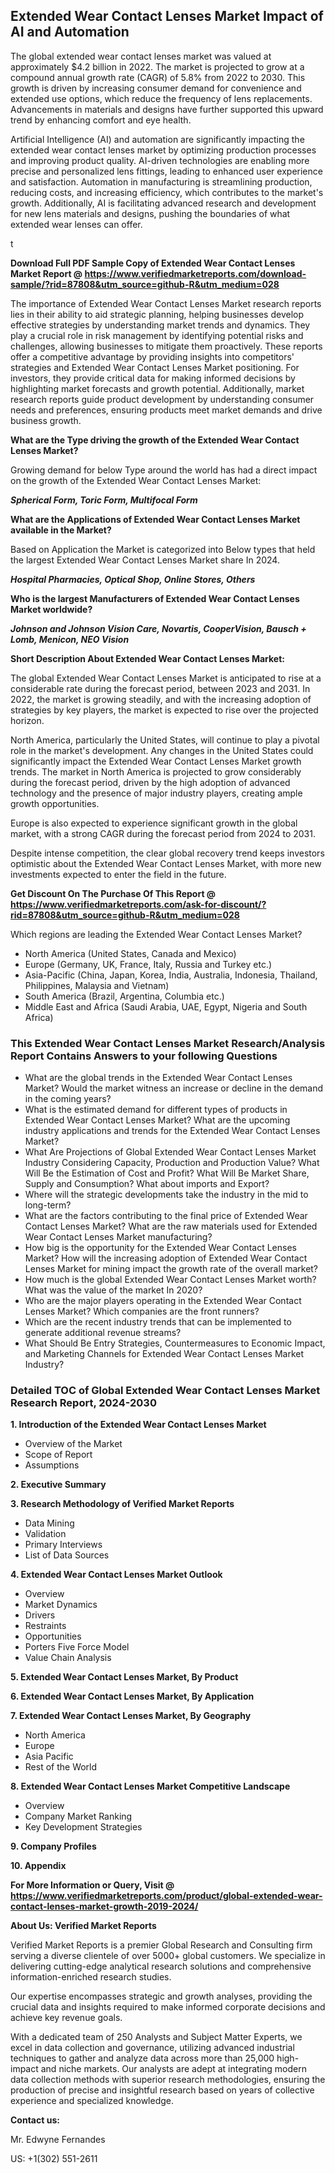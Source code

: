 <h2>Extended Wear Contact Lenses Market Impact of AI and Automation</h2><p>The global extended wear contact lenses market was valued at approximately $4.2 billion in 2022. The market is projected to grow at a compound annual growth rate (CAGR) of 5.8% from 2022 to 2030. This growth is driven by increasing consumer demand for convenience and extended use options, which reduce the frequency of lens replacements. Advancements in materials and designs have further supported this upward trend by enhancing comfort and eye health.</p><p>Artificial Intelligence (AI) and automation are significantly impacting the extended wear contact lenses market by optimizing production processes and improving product quality. AI-driven technologies are enabling more precise and personalized lens fittings, leading to enhanced user experience and satisfaction. Automation in manufacturing is streamlining production, reducing costs, and increasing efficiency, which contributes to the market's growth. Additionally, AI is facilitating advanced research and development for new lens materials and designs, pushing the boundaries of what extended wear lenses can offer.</p>t</p><p id="" class=""><strong>Download Full PDF Sample Copy of Extended Wear Contact Lenses Market Report @ <a href="https://www.verifiedmarketreports.com/download-sample/?rid=87808&utm_source=github-R&utm_medium=028" target="_blank">https://www.verifiedmarketreports.com/download-sample/?rid=87808&utm_source=github-R&utm_medium=028</a></strong></p><p>The importance of&nbsp;Extended Wear Contact Lenses Market research reports lies in their ability to aid strategic planning, helping businesses develop effective strategies by understanding market trends and dynamics. They play a crucial role in risk management by identifying potential risks and challenges, allowing businesses to mitigate them proactively. These reports offer a competitive advantage by providing insights into competitors' strategies and Extended Wear Contact Lenses Market positioning. For investors, they provide critical data for making informed decisions by highlighting market forecasts and growth potential. Additionally, market research reports guide product development by understanding consumer needs and preferences, ensuring products meet market demands and drive business growth.</p><p><strong>What are the&nbsp;Type driving the growth of the Extended Wear Contact Lenses Market?</strong></p><p id="" class="">Growing demand for below Type around the world has had a direct impact on the growth of the Extended Wear Contact Lenses Market:</p><em><strong>Spherical Form, Toric Form, Multifocal Form</strong></em></p><strong>What are the&nbsp;Applications&nbsp;of Extended Wear Contact Lenses Market available in the Market?</strong></p><p id="" class="">Based on Application the Market is categorized into Below types that held the largest Extended Wear Contact Lenses Market share In 2024.</p><em><strong>Hospital Pharmacies, Optical Shop, Online Stores, Others</strong></em></p><strong>Who is the largest Manufacturers of Extended Wear Contact Lenses Market worldwide?</strong></p><p><em><strong>Johnson and Johnson Vision Care, Novartis, CooperVision, Bausch + Lomb, Menicon, NEO Vision</strong></em></p><p id="" class=""><strong>Short Description About Extended Wear Contact Lenses Market:</strong></p><p>The global Extended Wear Contact Lenses Market is anticipated to rise at a considerable rate during the forecast period, between 2023 and 2031. In 2022, the market is growing steadily, and with the increasing adoption of strategies by key players, the market is expected to rise over the projected horizon.</p><p>North America, particularly the United States, will continue to play a pivotal role in the market's development. Any changes in the United States could significantly impact the Extended Wear Contact Lenses Market growth trends. The market in North America is projected to grow considerably during the forecast period, driven by the high adoption of advanced technology and the presence of major industry players, creating ample growth opportunities.</p><p>Europe is also expected to experience significant growth in the global market, with a strong CAGR during the forecast period from 2024 to 2031.</p><p>Despite intense competition, the clear global recovery trend keeps investors optimistic about the Extended Wear Contact Lenses Market, with more new investments expected to enter the field in the future.</p><p id="" class=""><strong>Get Discount On The Purchase Of This Report @ <a href="https://www.verifiedmarketreports.com/ask-for-discount/?rid=87808&utm_source=github-R&utm_medium=028" target="_blank">https://www.verifiedmarketreports.com/ask-for-discount/?rid=87808&utm_source=github-R&utm_medium=028</a></strong></p>Which regions are leading the Extended Wear Contact Lenses Market?</p><ul><li>North America (United States, Canada and Mexico)</li><li>Europe (Germany, UK, France, Italy, Russia and Turkey etc.)</li><li>Asia-Pacific (China, Japan, Korea, India, Australia, Indonesia, Thailand, Philippines, Malaysia and Vietnam)</li><li>South America (Brazil, Argentina, Columbia etc.)</li><li>Middle East and Africa (Saudi Arabia, UAE, Egypt, Nigeria and South Africa)</li></ul><h3 id="" class="">This Extended Wear Contact Lenses Market Research/Analysis Report Contains Answers to your following Questions</h3><ul><li>What are the global trends in the Extended Wear Contact Lenses Market? Would the market witness an increase or decline in the demand in the coming years?</li><li>What is the estimated demand for different types of products in Extended Wear Contact Lenses Market? What are the upcoming industry applications and trends for the Extended Wear Contact Lenses Market?</li><li>What Are Projections of Global Extended Wear Contact Lenses Market Industry Considering Capacity, Production and Production Value? What Will Be the Estimation of Cost and Profit? What Will Be Market Share, Supply and Consumption? What about imports and Export?</li><li>Where will the strategic developments take the industry in the mid to long-term?</li><li>What are the factors contributing to the final price of Extended Wear Contact Lenses Market? What are the raw materials used for Extended Wear Contact Lenses Market manufacturing?</li><li>How big is the opportunity for the Extended Wear Contact Lenses Market? How will the increasing adoption of Extended Wear Contact Lenses Market for mining impact the growth rate of the overall market?</li><li>How much is the global Extended Wear Contact Lenses Market worth? What was the value of the market In 2020?</li><li>Who are the major players operating in the Extended Wear Contact Lenses Market? Which companies are the front runners?</li><li>Which are the recent industry trends that can be implemented to generate additional revenue streams?</li><li>What Should Be Entry Strategies, Countermeasures to Economic Impact, and Marketing Channels for Extended Wear Contact Lenses Market Industry?</li></ul><h3 id="" class="">Detailed TOC of Global Extended Wear Contact Lenses Market Research Report, 2024-2030</h3><p id="" class=""><strong>1. Introduction of the Extended Wear Contact Lenses Market</strong></p><ul><li>Overview of the Market</li><li>Scope of Report</li><li>Assumptions</li></ul><p id="" class=""><strong>2. Executive Summary</strong></p><p id="" class=""><strong>3. Research Methodology of Verified Market Reports</strong></p><ul><li>Data Mining</li><li>Validation</li><li>Primary Interviews</li><li>List of Data Sources</li></ul><p id="" class=""><strong>4. Extended Wear Contact Lenses Market Outlook</strong></p><ul><li>Overview</li><li>Market Dynamics</li><li>Drivers</li><li>Restraints</li><li>Opportunities</li><li>Porters Five Force Model</li><li>Value Chain Analysis</li></ul><p id="" class=""><strong>5. Extended Wear Contact Lenses Market, By Product</strong></p><p id="" class=""><strong>6. Extended Wear Contact Lenses Market, By Application</strong></p><p id="" class=""><strong>7. Extended Wear Contact Lenses Market, By Geography</strong></p><ul><li>North America</li><li>Europe</li><li>Asia Pacific</li><li>Rest of the World</li></ul><p id="" class=""><strong>8. Extended Wear Contact Lenses Market Competitive Landscape</strong></p><ul><li>Overview</li><li>Company Market Ranking</li><li>Key Development Strategies</li></ul><p id="" class=""><strong>9. Company Profiles</strong></p><p id="" class=""><strong>10. Appendix</strong></p><p id="" class=""><strong>For More Information or Query, Visit @ <a href="https://www.verifiedmarketreports.com/product/global-extended-wear-contact-lenses-market-growth-2019-2024/" target="_blank">https://www.verifiedmarketreports.com/product/global-extended-wear-contact-lenses-market-growth-2019-2024/</a></strong></p><p id="" class=""><strong>About Us: Verified Market Reports</strong></p><p id="" class="">Verified Market Reports is a premier Global Research and Consulting firm serving a diverse clientele of over 5000+ global customers. We specialize in delivering cutting-edge analytical research solutions and comprehensive information-enriched research studies.</p><p id="" class="">Our expertise encompasses strategic and growth analyses, providing the crucial data and insights required to make informed corporate decisions and achieve key revenue goals.</p><p id="" class="">With a dedicated team of 250 Analysts and Subject Matter Experts, we excel in data collection and governance, utilizing advanced industrial techniques to gather and analyze data across more than 25,000 high-impact and niche markets. Our analysts are adept at integrating modern data collection methods with superior research methodologies, ensuring the production of precise and insightful research based on years of collective experience and specialized knowledge.</p><p id="" class=""><strong>Contact us:</strong></p><p id="" class="">Mr. Edwyne Fernandes</p><p id="" class="">US: +1(302) 551-2611</p>
